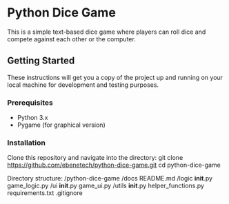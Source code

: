 # Python Dice Game

This is a simple text-based dice game where players can roll dice and compete against each other or the computer.

## Getting Started

These instructions will get you a copy of the project up and running on your local machine for development and testing purposes.

### Prerequisites

- Python 3.x
- Pygame (for graphical version)

### Installation

Clone this repository and navigate into the directory: git clone https://github.com/ebenetech/python-dice-game.git cd python-dice-game

Directory structure:
/python-dice-game
    /docs
        README.md
    /logic
        __init__.py
        game_logic.py
    /ui
        __init__.py
        game_ui.py
    /utils
        __init__.py
        helper_functions.py
    requirements.txt
    .gitignore



